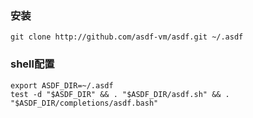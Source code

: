 
### 安装

```shell
git clone http://github.com/asdf-vm/asdf.git ~/.asdf
```

### shell配置

```shell
export ASDF_DIR=~/.asdf
test -d "$ASDF_DIR" && . "$ASDF_DIR/asdf.sh" && . "$ASDF_DIR/completions/asdf.bash"
```